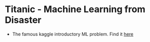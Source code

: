 # Titanic - Machine Learning from Disaster

- The famous kaggle introductory ML problem. Find it [here](https://www.kaggle.com/c/titanic/overview) 